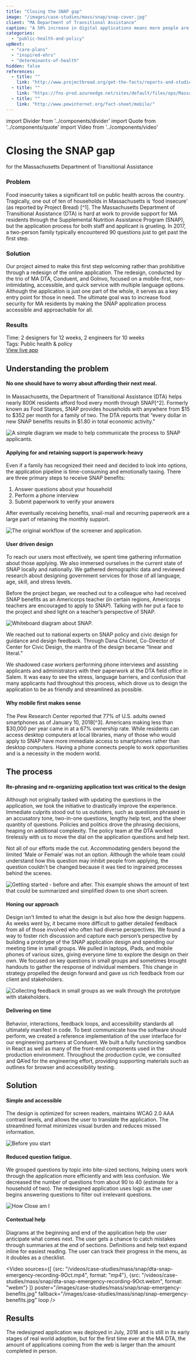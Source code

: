 ```yaml
---
title: "Closing the SNAP gap"
image: "/images/case-studies/mass/snap/snap-cover.jpg"
client: "MA Department of Transitional Assistance"
caption: "A 50% increase in digital applications means more people are getting the food they need."
categories:
  - "public-health-and-policy"
upNext:
  - "care-plans"
  - "inspired-ehrs"
  - "determinants-of-health"
hidden: false
references:
  - title: ""
    link: "http://www.projectbread.org/get-the-facts/reports-and-studies/"
  - title: ""
    link: "https://fns-prod.azureedge.net/sites/default/files/ops/Massachusetts.pdf"
  - title: ""
    link: "http://www.pewinternet.org/fact-sheet/mobile/"
---
```


import Divider from '../components/divider'
import Quote from '../components/quote'
import Video from '../components/video'

# Closing the SNAP gap
for the Massachusetts Department of Transitional Assistance

### Problem
Food insecurity takes a significant toll on public health across the country. Tragically, one out of ten of households in Massachusetts is ‘food insecure’ (as reported by Project Bread) [^1]. The Massachusetts Department of Transitional Assistance (DTA) is hard at work to provide support for MA residents through the Supplemental Nutrition Assistance Program (SNAP), but the application process for both staff and applicant is grueling. In 2017, a two-person family typically encountered 90 questions just to get past the first step.

### Solution
Our project aimed to make this first step welcoming rather than prohibitive through a redesign of the online application. The redesign, conducted by the trio of MA DTA, Conduent, and GoInvo, focused on a mobile-first, non-intimidating, accessible, and quick service with multiple language options. Although the application is just one part of the whole, it serves as a key entry point for those in need. The ultimate goal was to increase food security for MA residents by making the SNAP application process accessible and approachable for all.

### Results

<span class="text--uppercase text--gray text--bold text--spacing">Time:</span> 2 designers for 12 weeks, 2 engineers for 10 weeks<br/>
<span class="text--uppercase text--gray text--bold text--spacing">Tags:</span> Public health & policy
<br />
<a href="https://dtaconnect.eohhs.mass.gov/?_ga=2.253579721.1938704760.1538663360-447556880.1535061795" target="blank" rel="noopener noreferrer" class="button button--primary button--lg margin-top--double margin-bottom--half margin-right--only-lg">View live app</a>

<Divider />

## Understanding the problem

#### No one should have to worry about affording their next meal.
In Massachusetts, the Department of Transitional Assistance (DTA) helps nearly 800K residents afford food every month through SNAP[^2]. Formerly known as Food Stamps, SNAP provides households with anywhere from $15 to $352 per month for a family of two. The DTA reports that “every dollar in new SNAP benefits results in $1.80 in total economic activity.”

![A simple diagram we made to help communicate the process to SNAP applicants.](/images/case-studies/mass/snap/snap-simple-process.jpg)

#### Applying for and retaining support is paperwork-heavy
Even if a family has recognized their need and decided to look into options, the application pipeline is time-consuming and emotionally taxing. There are three primary steps to receive SNAP benefits:

1. Answer questions about your household
2. Perform a phone interview
3. Submit paperwork to verify your answers

After eventually receiving benefits, snail-mail and recurring paperwork are a large part of retaining the monthly support.

![The original workflow of the screener and application.](/images/case-studies/mass/snap/snap-old-process.jpg)

#### User driven design
To reach our users most effectively, we spent time gathering information about those applying. We also immersed ourselves in the current state of SNAP locally and nationally. We gathered demographic data and reviewed research about designing government services for those of all language, age, skill, and stress levels.

Before the project began, we reached out to a colleague who had received SNAP benefits as an Americorps teacher (in certain regions, Americorps teachers are encouraged to apply to SNAP). Talking with her put a face to the project and shed light on a teacher’s perspective of SNAP.

![Whiteboard diagram about SNAP.](/images/case-studies/mass/snap/snap-whiteboard.jpg)

We reached out to national experts on SNAP policy and civic design for guidance and design feedback. Through Dana Chisnel, Co-Director of Center for Civic Design, the mantra of the design became “linear and literal.”

We shadowed case workers performing phone interviews and assisting applicants and administrators with their paperwork at the DTA field office in Salem. It was easy to see the stress, language barriers, and confusion that many applicants had throughout this process, which drove us to design the application to be as friendly and streamlined as possible.

#### Why mobile first makes sense
The Pew Research Center reported that 77% of U.S. adults owned smartphones as of January 10, 2018[^3]. Americans making less than $30,000 per year came in at a 67% ownership rate. While residents can access desktop computers at local libraries, many of those who would apply to SNAP have more immediate access to smartphones rather than desktop computers. Having a phone connects people to work opportunities and is a necessity in the modern world.

<Divider />

## The process

#### Re-phrasing and re-organizing application text was critical to the design
Although not originally tasked with updating the questions in the application, we took the initiative to drastically improve the experience. Immediate culprits stood out to us outsiders, such as questions phrased in an accusatory tone, two-in-one questions, lengthy help text, and the sheer quantity of questions. Policies and politics drove the phrasing decisions, heaping on additional complexity. The policy team at the DTA worked tirelessly with us to move the dial on the application questions and help text.

Not all of our efforts made the cut. Accommodating genders beyond the limited ‘Male or Female’ was not an option. Although the whole team could understand how this question may inhibit people from applying, the question couldn’t be changed because it was tied to ingrained processes behind the scenes.

![Getting started - before and after. This example shows the amount of text that could be summarized and simplified down to one short screen.](/images/case-studies/mass/snap/snap-before-after.jpg)

#### Honing our approach
Design isn’t limited to what the design is but also how the design happens. As weeks went by, it became more difficult to gather detailed feedback from all of those involved who often had diverse perspectives. We found a way to foster rich discussion and capture each person’s perspective by building a prototype of the SNAP application design and spending our meeting time in small groups. We pulled in laptops, iPads, and mobile phones of various sizes, giving everyone time to explore the design on their own. We focused on key questions in small groups and sometimes brought handouts to gather the response of individual members. This change in strategy propelled the design forward and gave us rich feedback from our client and stakeholders.

![Collecting feedback in small groups as we walk through the prototype with stakeholders.](/images/case-studies/mass/snap/snap-dta-meeting.jpg)

#### Delivering on time
Behavior, interactions, feedback loops, and accessibility standards all ultimately manifest in code. To best communicate how the software should perform, we created a reference implementation of the user interface for our engineering partners at Conduent. We built a fully functioning sandbox in React as well as many of the front-end components used in the production environment. Throughout the production cycle, we consulted and QA’ed for the engineering effort, providing supporting materials such as outlines for browser and accessibility testing.

<Divider />

## Solution

#### Simple and accessible
The design is optimized for screen readers, maintains WCAG 2.0 AAA contrast levels, and allows the user to translate the application. The streamlined format minimizes visual burden and reduces missed information.  

<!-- TODO: "Before you start" video or image -->
![Before you start](/images/case-studies/mass/snap/snap-before-you-start.jpg)


#### Reduced question fatigue.
We grouped questions by topic into bite-sized sections, helping users work through the application more efficiently and with less confusion. We decreased the number of questions from about 90 to 40 (estimate for a household of two). The redesigned application uses logic as the user begins answering questions to filter out irrelevant questions.

<!-- TODO: "How Close am I" video or image -->
![How Close am I](/images/case-studies/mass/snap/snap-how-close.jpg)

#### Contextual help
Diagrams at the beginning and end of the application help the user anticipate what comes next. The user gets a chance to catch mistakes through summaries at the end of sections. Definitions and help text expand inline for easiest reading. The user can track their progress in the menu, as it doubles as a checklist.

<!-- TODO: "Emergency" video needs to be sped up -->
<Video
  sources={[
    {src: "/videos/case-studies/mass/snap/dta-snap-emergency-recording-9Oct.mp4", format: "mp4"},
    {src: "/videos/case-studies/mass/snap/dta-snap-emergency-recording-9Oct.webm", format: "webm"}
  ]}
  poster="/images/case-studies/mass/snap/snap-emergency-benefits.jpg"
  fallback="/images/case-studies/mass/snap/snap-emergency-benefits.jpg"
  loop
/>

<Divider />

## Results

The redesigned application was deployed in July, 2018 and is still in its early stages of real world adoption, but for the first time ever at the MA DTA, the amount of applications coming from the web is larger than the amount completed in person.
